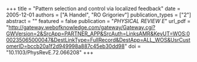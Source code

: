 +++
title = "Pattern selection and control via localized feedback"
date = 2005-12-01
authors = ["A Handel", "RO Grigoriev"]
publication_types = ["2"]
abstract = ""
featured = false
publication = "*PHYSICAL REVIEW E*"
url_pdf = "http://gateway.webofknowledge.com/gateway/Gateway.cgi?GWVersion=2&SrcApp=PARTNER_APP&SrcAuth=LinksAMR&KeyUT=WOS:000235065000047&DestLinkType=FullRecord&DestApp=ALL_WOS&UsrCustomerID=bccb20a1f2d949998a887c45eb30dd98"
doi = "10.1103/PhysRevE.72.066208"
+++


